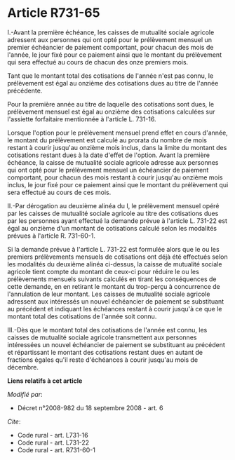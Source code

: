 # Article R731-65

I.-Avant la première échéance, les caisses de mutualité sociale agricole adressent aux personnes qui ont opté pour le
prélèvement mensuel un premier échéancier de paiement comportant, pour chacun des mois de l'année, le jour fixé pour ce
paiement ainsi que le montant du prélèvement qui sera effectué au cours de chacun des onze premiers mois. 

Tant que le montant total des cotisations de l'année n'est pas connu, le prélèvement est égal au onzième des cotisations dues
au titre de l'année précédente. 

Pour la première année au titre de laquelle des cotisations sont dues, le prélèvement mensuel est égal au onzième des
cotisations calculées sur l'assiette forfaitaire mentionnée à l'article L. 731-16. 

Lorsque l'option pour le prélèvement mensuel prend effet en cours d'année, le montant du prélèvement est calculé au prorata
du nombre de mois restant à courir jusqu'au onzième mois inclus, dans la limite du montant des cotisations restant dues à la
date d'effet de l'option. Avant la première échéance, la caisse de mutualité sociale agricole adresse aux personnes qui ont
opté pour le prélèvement mensuel un échéancier de paiement comportant, pour chacun des mois restant à courir jusqu'au onzième
mois inclus, le jour fixé pour ce paiement ainsi que le montant du prélèvement qui sera effectué au cours de ces mois. 

II.-Par dérogation au deuxième alinéa du I, le prélèvement mensuel opéré par les caisses de mutualité sociale agricole au
titre des cotisations dues par les personnes ayant effectué la demande prévue à l'article L. 731-22 est égal au onzième d'un
montant de cotisations calculé selon les modalités prévues à l'article R. 731-60-1. 

Si la demande prévue à l'article L. 731-22 est formulée alors que le ou les premiers prélèvements mensuels de cotisations ont
déjà été effectués selon les modalités du deuxième alinéa ci-dessus, la caisse de mutualité sociale agricole tient compte du
montant de ceux-ci pour réduire le ou les prélèvements mensuels suivants calculés en tirant les conséquences de cette
demande, en en retirant le montant du trop-perçu à concurrence de l'annulation de leur montant. Les caisses de mutualité
sociale agricole adressent aux intéressés un nouvel échéancier de paiement se substituant au précédent et indiquant les
échéances restant à courir jusqu'à ce que le montant total des cotisations de l'année soit connu. 

III.-Dès que le montant total des cotisations de l'année est connu, les caisses de mutualité sociale agricole transmettent
aux personnes intéressées un nouvel échéancier de paiement se substituant au précédent et répartissant le montant des
cotisations restant dues en autant de fractions égales qu'il reste d'échéances à courir jusqu'au mois de décembre.

**Liens relatifs à cet article**

_Modifié par_:

  - Décret n°2008-982 du 18 septembre 2008 - art. 6

_Cite_:

  - Code rural - art. L731-16
  - Code rural - art. L731-22
  - Code rural - art. R731-60-1
